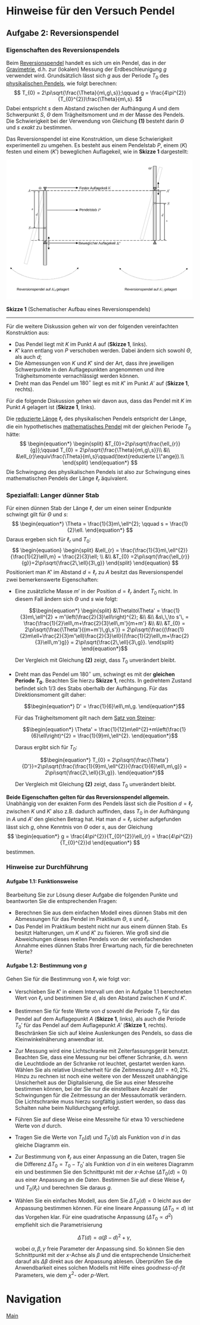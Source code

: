 # Hinweise für den Versuch Pendel


## Aufgabe 2: Reversionspendel

### Eigenschaften des Reversionspendels

Beim [Reversionspendel](https://de.wikipedia.org/wiki/Reversionspendel) handelt es sich um ein Pendel, das in der [Gravimetrie](https://de.wikipedia.org/wiki/Gravimetrie), d.h. zur (lokalen) Messung der Erdbeschleunigung $g$ verwendet wird. Grundsätzlich lässt sich $g$ aus der Periode $T_{0}$ des [physikalischen Pendels](https://de.wikipedia.org/wiki/Physikalisches_Pendel), wie folgt berechnen:
$$
T_{0} = 2\pi\sqrt{\frac{\Theta}{m\,g\,s}};\qquad g = \frac{4\pi^{2}}{T_{0}^{2}}\frac{\Theta}{m\,s}.
$$
Dabei entspricht $s$ dem Abstand zwischen der Aufhängung $A$ und dem Schwerpunkt $S$, $\Theta$ dem Trägheitsmoment und $m$ der Masse des Pendels. Die Schwierigkeit bei der Verwendung von Gleichung **(1)** besteht darin $\Theta$ und $s$ *exakt* zu bestimmen. 

Das Reversionspendel ist eine Konstruktion, um diese Schwierigkeit experimentell zu umgehen. Es besteht aus einem Pendelstab $P$, einem ($K$) festen und einem ($K'$) beweglichen Auflagekeil, wie in **Skizze 1** dargestellt:

<img src="../figures/ReversionspendelSkizze.png" width="500" style="zoom:100%;" />

**Skizze 1** (Schematischer Aufbau eines Reversionspendels)

---

Für die weitere Diskussion gehen wir von der folgenden vereinfachten Konstruktion aus: 

- Das Pendel liegt mit $K$ im Punkt $A$ auf (**Skizze 1**, links). 
- $K'$ kann entlang von $P$ verschoben werden. Dabei ändern sich sowohl $\Theta$, als auch $d$; 
- Die Abmessungen von $K$ und $K'$ sind der Art, dass ihre jeweiligen Schwerpunkte in den Auflagepunkten angenommen und ihre Trägheitsmomente vernachlässigt werden können. 
- Dreht man das Pendel um $180^{\circ}$ liegt es mit $K'$ im Punkt $A'$ auf (**Skizze 1**, rechts).   

Für die folgende Diskussion gehen wir davon aus, dass das Pendel mit $K$ im Punkt $A$ gelagert ist (**Skizze 1**, links). 

Die [reduzierte Länge](https://de.wikipedia.org/wiki/Physikalisches_Pendel) $\ell_{r}$ des physikalischen Pendels entspricht der Länge, die ein hypothetisches [mathematisches Pendel](https://de.wikipedia.org/wiki/Mathematisches_Pendel) mit der gleichen Periode $T_{0}$ hätte:
$$
\begin{equation*}
\begin{split}
&T_{0}=2\pi\sqrt{\frac{\ell_{r}}{g}};\qquad T_{0} = 2\pi\sqrt{\frac{\Theta}{m\,g\,s}}\\
&\\
&\ell_{r}\equiv\frac{\Theta}{m\,s}\qquad(\text{reduzierte L\"ange}).\\
\end{split}
\end{equation*}
$$
Die Schwingung des physikalischen Pendels ist also zur Schwingung eines mathematischen Pendels der Länge $\ell_{r}$ äquivalent. 

### Spezialfall: Langer dünner Stab

Für einen dünnen Stab der Länge $\ell$, der um einen seiner Endpunkte schwingt gilt für $\Theta$ und $s$:
$$
\begin{equation*}
\Theta = \frac{1}{3}m\,\ell^{2}; \qquad s = \frac{1}{2}\ell.
\end{equation*}
$$
 Daraus ergeben sich für $\ell_{r}$ und $T_{0}$: 
$$
\begin{equation}
\begin{split}
&\ell_{r} = \frac{\frac{1}{3}m\,\ell^{2}}{\frac{1}{2}\ell\,m} = \frac{2}{3}\ell; \\
&\\
&T_{0} =2\pi\sqrt{\frac{\ell_{r}}{g}}=2\pi\sqrt{\frac{2\,\ell}{3\,g}} 
\end{split}
\end{equation}
$$
Positioniert man $K'$ im Abstand $d=\ell_{r}$ zu $A$ besitzt das Reversionspendel zwei bemerkenswerte Eigenschaften: 

- Eine zusätzliche Masse $m'$ in der Position $d=\ell_{r}$ ändert $T_{0}$ nicht. In diesem Fall ändern sich $\Theta$ und $s$ wie folgt:

  ```math
  \begin{equation*}
  \begin{split}
  &\Theta\to\Theta' = \frac{1}{3}m\,\ell^{2} + m'\left(\frac{2}{3}\ell\right)^{2};
  &\\
  &\\
  &s\,\,\to s'\, = \frac{\frac{1}{2}\ell\,m+\frac{2}{3}\ell\,m'}{m+m'}
  &\\
  &\\
  &T_{0} = 2\pi\sqrt{\frac{\Theta'}{(m+m')\,g\,s'}} = 2\pi\sqrt{\frac{(\frac{1}{2}m\ell+\frac{2}{3}m'\ell)\frac{2}{3}\ell}{(\frac{1}{2}\ell\,m+\frac{2}{3}\ell\,m')g}} = 2\pi\sqrt{\frac{2\,\ell}{3\,g}}.
  \end{split}
  \end{equation*}
  ```

  Der Vergleich mit Gleichung **(2)** zeigt, dass $T_{0}$ unverändert bleibt. 

- Dreht man das Pendel um $180^{\circ}$ um, schwingt es mit der **gleichen Periode $T_{0}$**. Beachten Sie hierzu **Skizze 1**, rechts. In gedrehtem Zustand befindet sich 1/3 des Stabs oberhalb der Aufhängung. Für das Direktionsmoment gilt daher:

  ```math
  \begin{equation*}
  D' = \frac{1}{6}\ell\,m\,g.
  \end{equation*}
  ```

  Für das Trägheitsmoment gilt nach dem [Satz von Steiner](https://de.wikipedia.org/wiki/Steinerscher_Satz):

  ```math
  \begin{equation*}
  \Theta' = \frac{1}{12}m\ell^{2}+m\left(\frac{1}{6}\ell\right)^{2} = \frac{1}{9}m\,\ell^{2}.
  \end{equation*}
  ```

  Daraus ergibt sich für $T_{0}$:

  ```math
  \begin{equation*}
  T_{0} = 2\pi\sqrt{\frac{\Theta'}{D'}}=2\pi\sqrt{\frac{\frac{1}{9}m\,\ell^{2}}{\frac{1}{6}\ell\,m\,g}} = 2\pi\sqrt{\frac{2\,\ell}{3\,g}}.
  \end{equation*}
  ```

  Der Vergleich mit Gleichung **(2)** zeigt, dass $T_{0}$ unverändert bleibt. 

**Beide Eigenschaften gelten für das Reversionspendel allgemein.** Unabhängig von der exakten Form des Pendels lässt sich die Position $d=\ell_{r}$ zwischen $K$ und $K'$ also z.B. dadurch auffinden, dass $T_{0}$ in der Aufhängung in $A$ und $A'$ den gleichen Betrag hat. Hat man $d=\ell_{r}$ sicher aufgefunden lässt sich $g$, ohne Kenntnis von $\Theta$ oder $s$,  aus der Gleichung
$$
\begin{equation*}
g = \frac{4\pi^{2}}{T_{0}^{2}}\ell_{r} = \frac{4\pi^{2}}{T_{0}^{2}}d
\end{equation*}
$$
bestimmen.

### Hinweise zur Durchführung

#### Aufgabe 1.1: Funktionsweise

Bearbeitung Sie zur Lösung dieser Aufgabe die folgenden Punkte und beantworten Sie die entsprechenden Fragen: 

- Berechnen Sie aus dem einfachen Modell eines dünnen Stabs mit den Abmessungen für das Pendel im Praktikum $\Theta$, $s$ und $\ell_{r}$. 
- Das Pendel im Praktikum besteht nicht nur aus einem dünnen Stab. Es besitzt Halterungen, um $K$ und $K'$ zu fixieren. Wie groß sind die Abweichungen dieses reellen Pendels von der vereinfachenden Annahme eines dünnen Stabs Ihrer Erwartung nach, für die berechneten Werte? 

#### Aufgabe 1.2: Bestimmung von $g$

Gehen Sie für die Bestimmung von $\ell_{r}$ wie folgt vor: 

- Verschieben Sie $K'$ in einem Intervall um den in Aufgabe 1.1 berechneten Wert von $\ell_{r}$ und bestimmen Sie $d$, als den Abstand zwischen $K$ und $K'$. 

- Bestimmen Sie für feste Werte von $d$ sowohl die Periode $T_{0}$ für das Pendel auf dem Auflagepunkt $A$ (**Skizze 1**, links), als auch die Periode $T_{0}'$ für das Pendel auf dem Auflagepunkt $A'$ (**Skizze 1**, rechts). Beschränken Sie sich auf kleine Auslenkungen des Pendels, so dass die Kleinwinkelnäherung anwendbar ist.

- Zur Messung wird eine Lichtschranke mit Zeiterfassungsgerät benutzt. Beachten Sie, dass eine Messung nur bei offener Schranke, d.h. wenn die Leuchtdiode an der Schranke rot leuchtet, gestartet werden kann. Wählen Sie als relative Unsicherheit für die Zeitmessung $\Delta t/t=\pm 0,2\%$. Hinzu zu rechnen ist noch eine weitere von der Messzeit unabhängige Unsicherheit aus der Digitalisierung, die Sie aus einer Messreihe bestimmen können, bei der Sie nur die einstellbare Anzahl der Schwingungen für die Zeitmessung an der Messautomatik verändern. Die Lichtschranke muss hierzu sorgfältig justiert werden, so dass das Schalten nahe beim Nulldurchgang erfolgt.

- Führen Sie auf diese Weise eine Messreihe für etwa 10 verschiedene Werte von $d$ durch. 

- Tragen Sie die Werte von $T_{0}(d)$ und $T_{0}'(d)$ als Funktion von $d$ in das gleiche Diagramm ein. 

- Zur Bestimmung von $\ell_{r}$ aus einer Anpassung an die Daten, tragen Sie die Differenz $\Delta T_{0} = T_{0}-T_{0}'$ als Funktion von $d$ in ein weiteres Diagramm ein und bestimmen Sie den Schnittpunkt mit der $x$-Achse ($\Delta T_{0}(d)=0$) aus einer Anpassung an die Daten. Bestimmen Sie auf diese Weise $\ell_{r}$ und $T_{0}(\ell_{r})$ und berechnen Sie daraus $g$.

- Wählen Sie ein einfaches Modell, aus dem Sie $\Delta T_{0}(d)=0$ leicht aus der Anpassung bestimmen können. Für eine lineare Anpassung ($\Delta T_{0}\propto d$) ist das Vorgehen klar. Für eine quadratische Anpassung ($\Delta T_{0}\propto d^{2}$) empfiehlt sich die Parametrisierung

  ```math
  \begin{equation*}
  \Delta T(d) = \alpha\left(\beta-d\right)^{2}+\gamma, 
  \end{equation*}
  ```

  wobei $\alpha,\beta,\gamma$ freie Parameter der Anpassung sind. So können Sie den Schnittpunkt mit der $x$-Achse als $\beta$ und die entsprechende Unsicherheit darauf als $\Delta\beta$ direkt aus der Anpassung ablesen. Überprüfen Sie die Anwendbarkeit eines solchen Modells mit Hilfe eines *goodness-of-fit* Parameters, wie dem $\chi^{2}$- oder $p$-Wert. 

# Navigation

[Main](https://git.scc.kit.edu/etp-lehre/p1-for-students/-/tree/main/Pendel)
